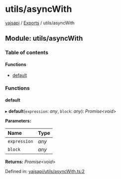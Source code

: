 # utils/asyncWith

[yajsapi](https://github.com/golemfactory/yagna-docs/tree/1b9d66c57da52a346eb2988dcfe9aa00d2f3d587/yajsapi/README.md) / [Exports](https://github.com/golemfactory/yagna-docs/tree/1b9d66c57da52a346eb2988dcfe9aa00d2f3d587/yajsapi/modules.md) / utils/asyncWith

## Module: utils/asyncWith

### Table of contents

#### Functions

* [default](utils_asyncwith.md#default)

### Functions

#### default

▸ **default**\(`expression`: _any_, `block`: _any_\): _Promise_&lt;_void_&gt;

**Parameters:**

| Name | Type |
| :--- | :--- |
| `expression` | _any_ |
| `block` | _any_ |

**Returns:** _Promise_&lt;_void_&gt;

Defined in: [yajsapi/utils/asyncWith.ts:2](https://github.com/golemfactory/yajsapi/blob/0a8d8c8/yajsapi/utils/asyncWith.ts#L2)

